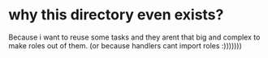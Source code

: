 # why this directory even exists?
Because i want to reuse some tasks and they arent that big and complex to make
roles out of them. (or because handlers cant import roles :)))))))
